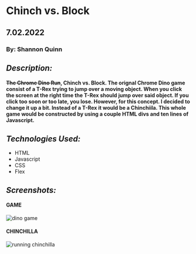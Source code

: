 # **Chinch vs. Block**

## 7.02.2022
### By: Shannon Quinn

## *Description:*

#### ~~The Chrome Dino Run~~, Chinch vs. Block. The orignal Chrome Dino game consist of a T-Rex trying to jump over a moving object. When you click the screen at the right time the T-Rex should jump over said object. If you click too soon or too late, you lose. However, for this concept. I decided to change it up a bit. Instead of a T-Rex it would be a Chinchiila. This whole game would be constructed by using a couple HTML divs and ten lines of Javascript.

## *Technologies Used:*
* HTML
* Javascript
* CSS
 * Flex
 
## *Screenshots:*

#### GAME 
![dino game](https://user-images.githubusercontent.com/107195049/177011677-c3f2e3c8-1bcc-414f-ab7a-f771e352aea3.gif)

#### CHINCHILLA
![running chinchilla](https://user-images.githubusercontent.com/107195049/177011679-5703d346-0c2d-4851-893e-15c6b0f0042b.gif)
